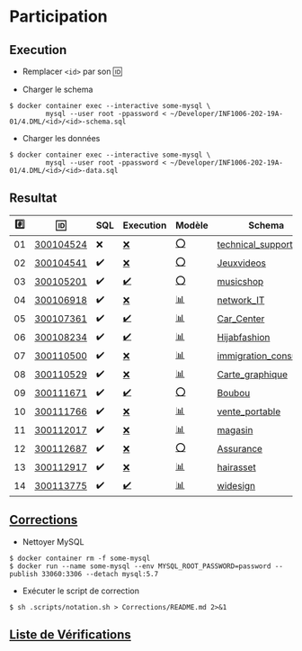 # Participation

## Execution

* Remplacer `<id>` par son :id:

* Charger le schema

```
$ docker container exec --interactive some-mysql \
         mysql --user root -ppassword < ~/Developer/INF1006-202-19A-01/4.DML/<id>/<id>-schema.sql
```

* Charger les données

```
$ docker container exec --interactive some-mysql \
         mysql --user root -ppassword < ~/Developer/INF1006-202-19A-01/4.DML/<id>/<id>-data.sql
```

## Resultat


|:hash:| :id:                   | SQL                | Execution                                            | Modèle |  Schema |
|------|------------------------|--------------------|------------------------------------------------------|--------|--------|
| 01   | [300104524](300104524) | :x:                | [:x:](Corrections#etudiant-300104524)                | [:o:](300104524) | [technical_support](Corrections/technical_support.png) |
| 02   | [300104541](300104541) | :heavy_check_mark: | [:x:](Corrections#etudiant-300104541)                | [:o:](300104541) | [Jeuxvideos](Corrections/Jeuxvideos.png)        |
| 03   | [300105201](300105201) | :heavy_check_mark: | [:heavy_check_mark:](Corrections#etudiant-300105201)                | [:o:](300105201) | [musicshop](Corrections/musicshop.png) |
| 04   | [300106918](300106918) | :heavy_check_mark: | [:x:](Corrections#etudiant-300106918) | [:bar_chart:](300106918) | [network_IT](Corrections/network_IT.png) |
| 05   | [300107361](300107361) | :heavy_check_mark: | [:heavy_check_mark:](Corrections#etudiant-300107361) | [:bar_chart:](300107361) | [Car_Center](Corrections/Car_Center.png) |
| 06   | [300108234](300108234) | :heavy_check_mark: | [:heavy_check_mark:](Corrections#etudiant-300108234) | [:bar_chart:](300108234) | [Hijabfashion](Corrections/Hijabfashion.png) |
| 07   | [300110500](300110500) | :heavy_check_mark: | [:x:](Corrections#etudiant-300110500)                | [:bar_chart:](300110500) | [immigration_consulting](Corrections/immigration_consulting.png) |
| 08   | [300110529](300110529) | :heavy_check_mark: | [:x:](Corrections#etudiant-300110529)                | [:bar_chart:](300110529) | [Carte_graphique](Corrections/Carte_graphique.png) |
| 09   | [300111671](300111671) | :heavy_check_mark: | [:heavy_check_mark:](Corrections#etudiant-300111671) | [:o:](300111671) | [Boubou](Corrections/Boubou.png) |
| 10   | [300111766](300111766) | :heavy_check_mark: | [:x:](Corrections#etudiant-300111766)                | [:bar_chart:](300111766) | [vente_portable](Corrections/vente_portable.png) |
| 11   | [300112017](300112017) | :heavy_check_mark: | [:x:](Corrections#etudiant-300112017)                | [:bar_chart:](300112017) | [magasin](Corrections/magasin.png) |
| 12   | [300112687](300112687) | :heavy_check_mark: | [:x:](Corrections#etudiant-300112687)                | [:o:](300112687) | [Assurance](Corrections/Assurance.png) | 
| 13   | [300112917](300112917) | :heavy_check_mark: | [:x:](Corrections#etudiant-300112917) | [:bar_chart:](300112917) | [hairasset](Corrections/hairasset.png) |
| 14   | [300113775](300113775) | :heavy_check_mark: | [:heavy_check_mark:](Corrections#etudiant-300113775) | [:bar_chart:](300113775) | [widesign](Corrections/widesign.png) |

## [Corrections](Corrections)

* Nettoyer MySQL

```
$ docker container rm -f some-mysql
$ docker run --name some-mysql --env MYSQL_ROOT_PASSWORD=password --publish 33060:3306 --detach mysql:5.7
```

* Exécuter le script de correction

```
$ sh .scripts/notation.sh > Corrections/README.md 2>&1
```

## [Liste de Vérifications](ListeDeVerification.md)

